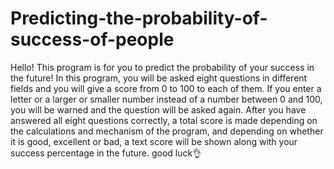 # Predicting-the-probability-of-success-of-people
Hello!
This program is for you to predict the probability of your success in the future!
In this program, you will be asked eight questions in different fields and you will give a score from 0 to 100 to each of them.
If you enter a letter or a larger or smaller number instead of a number between 0 and 100, you will be warned and the question will be asked again.
After you have answered all eight questions correctly, a total score is made depending on the calculations and mechanism of the program, and depending on whether it is good, excellent or bad, a text score will be shown along with your success percentage in the future.
good luck👌
